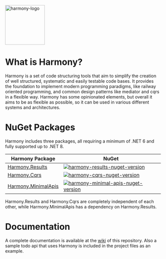 <img width=128 height=128 src='https://github.com/mStylias/Harmony/assets/57811193/63febb60-ee4f-47a5-9f5e-acc154f700ef' alt='harmony-logo'>

# What is Harmony?
Harmony is a set of code structuring tools that aim to simplify the creation of well structured, systematic and easily testable code bases. It provides the foundation to implement modern programming paradigms, like railway oriented programming, and common design patterns like mediator and cqrs in a flexible way. Harmony has some opinionated elements, but overall it aims to be as flexible as possible, so it can be used in various different systems and architectures.

# NuGet Packages
Harmony includes three packages, all requiring a minimum of .NET 6 and fully supported up to .NET 8.

Harmony Package                                                           | NuGet                                                                                                                                                         |
------------------------------------------------------------------------- | ------------------------------------------------------------------------------------------------------------------------------------------------------------- |
[Harmony.Results](https://www.nuget.org/packages/Harmony.Results)         | [<img src='https://img.shields.io/nuget/v/Harmony.Results' alt='harmony-results-nuget-version'>](https://www.nuget.org/packages/Harmony.Results)              |
[Harmony.Cqrs](https://www.nuget.org/packages/Harmony.Cqrs)               | [<img src='https://img.shields.io/nuget/v/Harmony.Cqrs' alt='harmony-cqrs-nuget-version'>](https://www.nuget.org/packages/Harmony.Cqrs)                       |
[Harmony.MinimalApis](https://www.nuget.org/packages/Harmony.MinimalApis) | [<img src='https://img.shields.io/nuget/v/Harmony.MinimalApis' alt='harmony-minimal-apis-nuget-version'>](https://www.nuget.org/packages/Harmony.MinimalApis) |

Harmony.Results and Harmony.Cqrs are completely independent of each other, while Harmony.MinimalApis has a dependency on Harmony.Results.

# Documentation
A complete documentation is available at the [wiki](https://github.com/mStylias/Harmony/wiki) of this repository. Also a sample todo api that uses Harmony is included in the project files as an example.
